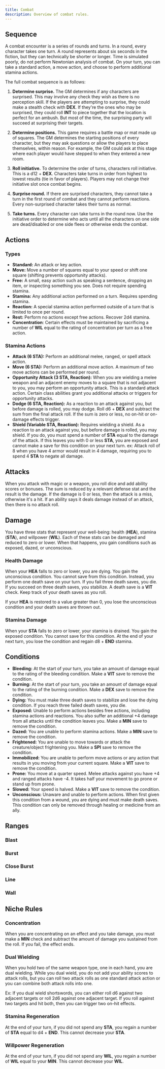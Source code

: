 ```yaml
---
title: Combat
description: Overview of combat rules.
---
```


## Sequence

A combat encounter is a series of rounds and turns. In a round, every character takes one turn. A round represents about six seconds in the fiction, but they can technically be shorter or longer. Time is simulated poorly, do not perform Newtonian analysis of combat. On your turn, you can take a standard action, a move action, and choose to perform additional stamina actions.

The full combat sequence is as follows:

1. **Determine surprise.** The GM determines if any characters are surprised. This may involve any check they wish as there is no perception skill. If the players are attempting to surprise, they could make a stealth check with **DEX**. If they're the ones who may be surprised, they could roll **INT** to piece together that the location is perfect for an ambush. But most of the time, the surprising party will succeed at surprising their targets.

2. **Determine positions.** This game requires a battle map or mat made up of squares. The GM determines the starting positions of every character, but they may ask questions or allow the players to place themselves, within reason. For example, the GM could ask at this stage where each player would have stepped to when they entered a new room.

3. **Roll initiative.** To determine the order of turns, characters roll initiative. This is a d12 + **DEX**. Characters take turns in order from highest to lowest results (tie in favor of players). Players may not change their initiative slot once combat begins.

4. **Surprise round.** If there are surprised characters, they cannot take a turn in the first round of combat and they cannot perform reactions. Every non-surprised character takes their turns as normal.

5. **Take turns.** Every character can take turns in the round now. Use the initiative order to determine who acts until all the characters on one side are dead/disabled or one side flees or otherwise ends the combat.

## Actions

### Types

- **Standard:** An attack or key action.
- **Move:** Move a number of squares equal to your speed or shift one square (shifting prevents opportunity attacks).
- **Free:** A small, easy action such as speaking a sentence, dropping an item, or inspecting something you see. Does not require spending stamina.
- **Stamina:** Any additional action performed on a turn. Requires spending stamina.
- **Reaction:** A special stamina action performed outside of a turn that is limited to once per round.
- **Rest:** Perform no actions except free actions. Recover 2d4 stamina.
- **Concentration**: Certain effects must be maintained by sacrificing a number of **WIL** equal to the rating of concentration per turn as a free action.

### Stamina Actions

- **Attack (6 STA):** Perform an additional melee, ranged, or spell attack action.
- **Move (6 STA):** Perform an additional move action. A maximum of two move actions can be performed per round.
- **Opportunity Attack (3 STA, Reaction):** When you are wielding a melee weapon and an adjacent enemy moves to a square that is not adjacent to you, you may perform an opportunity attack. This is a standard attack action. Certain class abilities grant you additional attacks or triggers for opportunity attacks.
- **Dodge (6 STA, Reaction):** As a reaction to an attack against you, but before damage is rolled, you may dodge. Roll d6 + **DEX** and subtract the sum from the final attack roll. If the sum is zero or less, no on-hit or on-damage effects trigger.
- **Shield (Variable STA, Reaction):** Requires wielding a shield. As a reaction to an attack against you, but before damage is rolled, you may shield. If you do, you must spend a number of **STA** equal to the damage of the attack. If this leaves you with 0 or less **STA**, you are exposed and cannot make a save for this condition on your next turn. ex: Attack roll of 8 when you have 4 armor would result in 4 damage, requiring you to spend 4 **STA** to negate all damage.

## Attacks

When you attack with magic or a weapon, you roll dice and add ability scores or bonuses. The sum is reduced by a relevant defense stat and the result is the damage. If the damage is 0 or less, then the attack is a miss, otherwise it's a hit. If an ability says it deals damage instead of an attack, then there is no attack roll.

## Damage

You have three stats that represent your well-being: health (**HEA**), stamina (**STA**), and willpower (**WIL**). Each of these stats can be damaged and reduced to zero or lower. When that happens, you gain conditions such as exposed, dazed, or unconscious.

### Health Damage

When your **HEA** falls to zero or lower, you are dying. You gain the unconscious condition. You cannot save from this condition. Instead, you perform one death save on your turn. If you fail three death saves, you die. If you succeed on three death saves, you stabilize. A death save is a **VIT** check. Keep track of your death saves as you roll.

If your **HEA** is restored to a value greater than 0, you lose the unconscious condition and your death saves are thrown out.

### Stamina Damage

When your **STA** falls to zero or lower, your stamina is drained. You gain the exposed condition. You cannot save for this condition. At the end of your next turn, you lose the condition and regain d8 + **END** stamina.

## Conditions

- **Bleeding:** At the start of your turn, you take an amount of damage equal to the rating of the bleeding condition. Make a **VIT** save to remove the condition.
- **Burning:** At the start of your turn, you take an amount of damage equal to the rating of the burning condition. Make a **DEX** save to remove the condition.
- **Dying:** You must make three death saves to stabilize and lose the dying condition. If you reach three failed death saves, you die.
- **Exposed:** Unable to perform actions besides free actions, including stamina actions and reactions. You also suffer an additional +4 damage from all attacks until the condition leaves you. Make a **MIN** save to remove the condition.
- **Dazed:** You are unable to perform stamina actions. Make a **MIN** save to remove the condition.
- **Frightened:** You are unable to move towards or attack the creature/object frightening you. Make a **SPI** save to remove the condition.
- **Immobilized:** You are unable to perform move actions or any action that results in you moving from your current square. Make a **VIT** save to remove the condition.
- **Prone:** You move at a quarter speed. Melee attacks against you have +4 and ranged attacks have -4. It takes half your movement to go prone or stand up from prone.
- **Slowed:** Your speed is halved. Make a **VIT** save to remove the condition.
- **Unconscious:** Unaware and unable to perform actions. When first given this condition from a wound, you are dying and must make death saves. This condition can only be removed through healing or medicine from an ally.

## Ranges

### Blast

### Burst

### Close Burst

### Line

### Wall

## Niche Rules

### Concentration

When you are concentrating on an effect and you take damage, you must make a **MIN** check and subtract the amount of damage you sustained from the roll. If you fail, the effect ends.

### Dual Wielding

When you hold two of the same weapon type, one in each hand, you are dual wielding. While you dual wield, you do not add your ability scores to attack rolls, but you can roll two attack rolls as one standard attack action or you can combine both attack rolls into one.

Ex: If you dual wield shortswords, you can either roll d6 against two adjacent targets or roll 2d6 against one adjacent target. If you roll against two targets and hit both, then you can trigger two on-hit effects.

### Stamina Regeneration

At the end of your turn, if you did not spend any **STA**, you regain a number of **STA** equal to d4 + **END**. This cannot decrease your **STA**.

### Willpower Regeneration

At the end of your turn, if you did not spend any **WIL**, you regain a number of **WIL** equal to your **MIN**. This cannot decrease your **WIL**.
